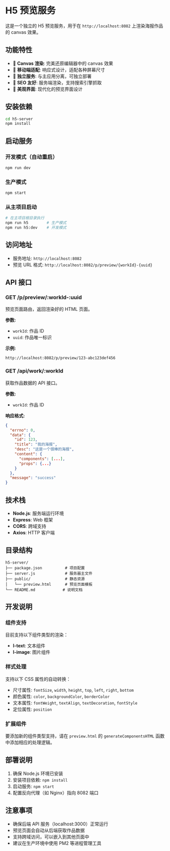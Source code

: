 # H5 预览服务

这是一个独立的 H5 预览服务，用于在 `http://localhost:8082` 上渲染海报作品的 canvas 效果。

## 功能特性

- 🎨 **Canvas 渲染**: 完美还原编辑器中的 canvas 效果
- 📱 **移动端适配**: 响应式设计，适配各种屏幕尺寸
- 🚀 **独立服务**: 与主应用分离，可独立部署
- 🎯 **SEO 友好**: 服务端渲染，支持搜索引擎抓取
- 💫 **美观界面**: 现代化的预览界面设计

## 安装依赖

```bash
cd h5-server
npm install
```

## 启动服务

### 开发模式（自动重启）

```bash
npm run dev
```

### 生产模式

```bash
npm start
```

### 从主项目启动

```bash
# 在主项目根目录执行
npm run h5        # 生产模式
npm run h5:dev    # 开发模式
```

## 访问地址

- 服务地址: `http://localhost:8082`
- 预览 URL 格式: `http://localhost:8082/p/preview/{workId}-{uuid}`

## API 接口

### GET /p/preview/:workId-:uuid

预览页面路由，返回渲染好的 HTML 页面。

**参数:**

- `workId`: 作品 ID
- `uuid`: 作品唯一标识

**示例:**

```
http://localhost:8082/p/preview/123-abc123def456
```

### GET /api/work/:workId

获取作品数据的 API 接口。

**参数:**

- `workId`: 作品 ID

**响应格式:**

```json
{
  "errno": 0,
  "data": {
    "id": 123,
    "title": "我的海报",
    "desc": "这是一个很棒的海报",
    "content": {
      "components": [...],
      "props": {...}
    }
  },
  "message": "success"
}
```

## 技术栈

- **Node.js**: 服务端运行环境
- **Express**: Web 框架
- **CORS**: 跨域支持
- **Axios**: HTTP 客户端

## 目录结构

```
h5-server/
├── package.json          # 项目配置
├── server.js             # 服务器主文件
├── public/               # 静态资源
│   └── preview.html      # 预览页面模板
└── README.md            # 说明文档
```

## 开发说明

### 组件支持

目前支持以下组件类型的渲染：

- **l-text**: 文本组件
- **l-image**: 图片组件

### 样式处理

支持以下 CSS 属性的自动转换：

- 尺寸属性: `fontSize`, `width`, `height`, `top`, `left`, `right`, `bottom`
- 颜色属性: `color`, `backgroundColor`, `borderColor`
- 文本属性: `fontWeight`, `textAlign`, `textDecoration`, `fontStyle`
- 定位属性: `position`

### 扩展组件

要添加新的组件类型支持，请在 `preview.html` 的 `generateComponentsHTML` 函数中添加相应的处理逻辑。

## 部署说明

1. 确保 Node.js 环境已安装
2. 安装项目依赖: `npm install`
3. 启动服务: `npm start`
4. 配置反向代理（如 Nginx）指向 8082 端口

## 注意事项

- 确保后端 API 服务（localhost:3000）正常运行
- 预览页面会自动从后端获取作品数据
- 支持跨域访问，可以嵌入到其他页面中
- 建议在生产环境中使用 PM2 等进程管理工具
